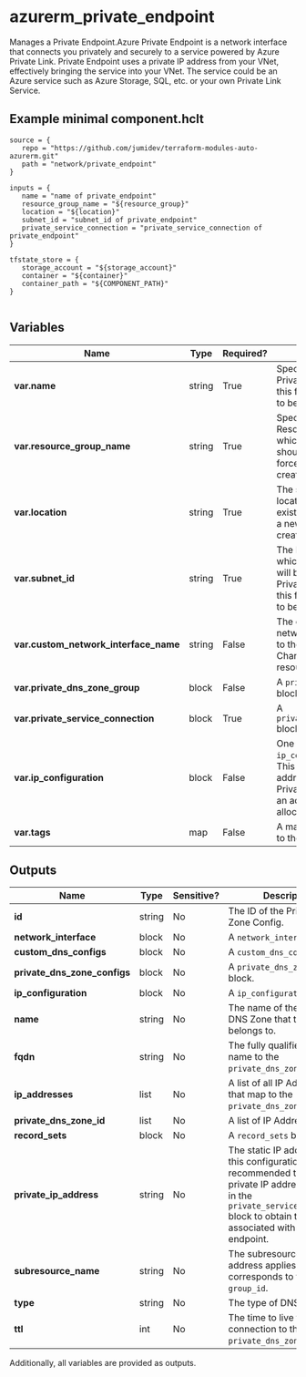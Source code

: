 # azurerm_private_endpoint

Manages a Private Endpoint.Azure Private Endpoint is a network interface that connects you privately and securely to a service powered by Azure Private Link. Private Endpoint uses a private IP address from your VNet, effectively bringing the service into your VNet. The service could be an Azure service such as Azure Storage, SQL, etc. or your own Private Link Service.

## Example minimal component.hclt

```hcl
source = {
   repo = "https://github.com/jumidev/terraform-modules-auto-azurerm.git" 
   path = "network/private_endpoint" 
}

inputs = {
   name = "name of private_endpoint" 
   resource_group_name = "${resource_group}" 
   location = "${location}" 
   subnet_id = "subnet_id of private_endpoint" 
   private_service_connection = "private_service_connection of private_endpoint" 
}

tfstate_store = {
   storage_account = "${storage_account}" 
   container = "${container}" 
   container_path = "${COMPONENT_PATH}" 
}


```

## Variables

| Name | Type | Required? |  Description |
| ---- | ---- | --------- |  ----------- |
| **var.name** | string | True | Specifies the Name of the Private Endpoint. Changing this forces a new resource to be created. | 
| **var.resource_group_name** | string | True | Specifies the Name of the Resource Group within which the Private Endpoint should exist. Changing this forces a new resource to be created. | 
| **var.location** | string | True | The supported Azure location where the resource exists. Changing this forces a new resource to be created. | 
| **var.subnet_id** | string | True | The ID of the Subnet from which Private IP Addresses will be allocated for this Private Endpoint. Changing this forces a new resource to be created. | 
| **var.custom_network_interface_name** | string | False | The custom name of the network interface attached to the private endpoint. Changing this forces a new resource to be created. | 
| **var.private_dns_zone_group** | block | False | A `private_dns_zone_group` block. | 
| **var.private_service_connection** | block | True | A `private_service_connection` block. | 
| **var.ip_configuration** | block | False | One or more `ip_configuration` blocks. This allows a static IP address to be set for this Private Endpoint, otherwise an address is dynamically allocated from the Subnet. | 
| **var.tags** | map | False | A mapping of tags to assign to the resource. | 



## Outputs

| Name | Type | Sensitive? | Description |
| ---- | ---- | --------- | --------- |
| **id** | string | No  | The ID of the Private DNS Zone Config. | 
| **network_interface** | block | No  | A `network_interface` block. | 
| **custom_dns_configs** | block | No  | A `custom_dns_configs` block. | 
| **private_dns_zone_configs** | block | No  | A `private_dns_zone_configs` block. | 
| **ip_configuration** | block | No  | A `ip_configuration` block. | 
| **name** | string | No  | The name of the Private DNS Zone that the config belongs to. | 
| **fqdn** | string | No  | The fully qualified domain name to the `private_dns_zone`. | 
| **ip_addresses** | list | No  | A list of all IP Addresses that map to the `private_dns_zone` fqdn. | 
| **private_dns_zone_id** | list | No  | A list of IP Addresses | 
| **record_sets** | block | No  | A `record_sets` block. | 
| **private_ip_address** | string | No  | The static IP address set by this configuration. It is recommended to use the private IP address exported in the `private_service_connection` block to obtain the address associated with the private endpoint. | 
| **subresource_name** | string | No  | The subresource this IP address applies to, which corresponds to the `group_id`. | 
| **type** | string | No  | The type of DNS record. | 
| **ttl** | int | No  | The time to live for each connection to the `private_dns_zone`. | 

Additionally, all variables are provided as outputs.
